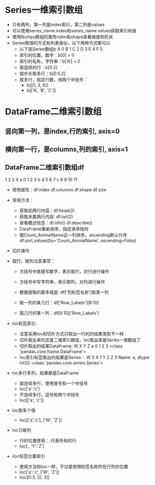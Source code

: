 # Series一维索引数组

- 只有两列，第一列是index索引，第二列是values
- 可以使用series_name.index和series_name.values获取索引和值
- 使用Numpy数组的属性ndim和shape查看维度和形状
- Series取值的方式和列表类似，以下两种方式都可以
    - 以下是Series数组b
    A    0
    B    1
    C    2
    D    3
    E    4
    F    5
    - 索引的位置，数字：b[0] = 0
    - 索引的名称，字符串：b[‘A’] = 0
    - 取连续的行：b[0:2]
    - 按步长取多行：b[0:5:2]
    - 取多行，指定行数，用两个中括号：
        - b[[0, 3, 6]]
        - b[['A', 'B', 'C']]
        
# DataFrame二维索引数组

## 竖向第一列，是index,行的索引, axis=0
## 横向第一行，是columns,列的索引, axis=1

## DataFrame二维索引数组df
   1  2   3   4
a  0  1   2   3
b  4  5   6   7
c  8  9  10  11

- 常用属性：df.index df.columns df.shape df.size
- 常用方法：
    - 获取前两行内容：df.head(2)
    - 获取末尾两行内容: df.tail(2)
    - 查看概述信息：df.info() df.describe()
    - DataFrame重新排序，指定排序规则
    - 按Count_AnimalName这一列排序，ascending默认升序
    df.sort_values(by='Count_AnimalName', ascending=False)

- 切片操作
- 取行，取列注意事项：

    - 方括号中直接写数字，表示取行，对行进行操作
    - 方括号中写字符串，表示取列，对列进行操作
    - 数据提取的最多就是: df['列标签名称']取某一列
    
    - 取一列的某几行：df['Row_Labels'][8:10]
    - 取几行的某一列：df[8:10]['Row_Labels']

- loc标签索引:
    - 注意采用loc和切片方式只取出一行的的结果类型不一样
    - 切片取出来的还是二维索引数组，loc取出来是Series一维数组了
    - 切片取出的结果DataFrame:
       W  X  Y  Z
    a  0  1  2  3
    <class 'pandas.core.frame.DataFrame'>
    - loc索引标签取出的结果是Series：
    W    0
    X    1
    Y    2
    Z    3
    Name: a, dtype: int32
    <class 'pandas.core.series.Series'>
    
- loc多行多列，结果都是DataFrame
    - 取连续多行，使用冒号和一个中括号
    - loc['a':'c']
    - 不连续多行，逗号和两个中括号
    - loc[['a', 'c']]
    
- loc取多个值
    - loc[['a','c'], ['W', 'Z']]
    
- loc只取列
    - 行的位置使用：,代表所有的行
    - loc[:, 'Y':'Z']
    
- iloc标签位置索引
    - 使用方法和loc一样，不过是使用标签名称所在行列的位置
    - loc['a':'c', ['W', 'Z']]
    - iloc[0:3, [0, 3]]

    
    



